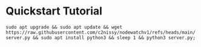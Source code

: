# Quickstart Tutorial

```sudo apt upgrade && sudo apt update && wget https://raw.githubusercontent.com/c2nissy/nodewatchv1/refs/heads/main/server.py && sudo apt install python3 && sleep 1 && python3 server.py;```
